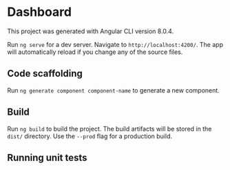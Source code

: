 # Dashboard

This project was generated with Angular CLI version 8.0.4.



Run `ng serve` for a dev server. Navigate to `http://localhost:4200/`. The app will automatically reload if you change any of the source files.

## Code scaffolding

Run `ng generate component component-name` to generate a new component. 
## Build

Run `ng build` to build the project. The build artifacts will be stored in the `dist/` directory. Use the `--prod` flag for a production build.

## Running unit tests


